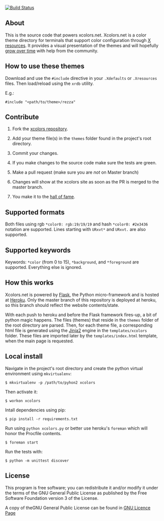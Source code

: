 [![Build Status](https://travis-ci.org/tlatsas/xcolors.svg?branch=master)](https://travis-ci.org/tlatsas/xcolors)

About
-----

This is the source code that powers xcolors.net. Xcolors.net is a color theme
directory for terminals that support color configuration through
[X resources](http://en.wikipedia.org/wiki/X_resources). It provides a visual presentation of the themes
and will hopefully [grow over time](https://github.com/tlatsas/xcolors#contribute) with help from
the community.


How to use these themes
-----------------------

Download and use the `#include` directive in your `.Xdefaults` or `.Xresources` files. Then load/reload
using the `xrdb` utility.

E.g.:

    #include "<path/to/theme>/rezza"


Contribute
----------

1.  Fork the [xcolors repository](https://github.com/tlatsas/xcolors).

2.  Add your theme file(s) in the `themes` folder found in the project's root directory.

3.  Commit your changes.

4.  If you make changes to the source code make sure the tests are green.

5.  Make a pull request (make sure you are *not* on Master branch)

6.  Changes will show at the xcolors site as soon as the PR is merged to the master branch.

7.  You make it to the [hall of fame](https://github.com/tlatsas/xcolors/contributors).


Supported formats
-----------------

Both files using rgb `*color0: rgb:19/19/19` and hash `*color0: #2e3436` notation are supported.
Lines starting with `URxvt*` and `URxvt.` are also supported.


Supported keywords
------------------

Keywords: `*color` (from 0 to 15), `*background`, and `*foreground` are supported.
Everything else is ignored.


How this works
--------------

Xcolors.net is powered by [Flask](http://flask.pocoo.org/), the Python micro-framework and is
hosted at [Heroku](http://www.heroku.com). Only the master branch of this repository is deployed at heroku,
so this branch should reflect the website contents/state.

With each push to heroku and before the Flask framework fires-up, a bit of python magic happens.
The files (themes) that reside in the `themes` folder of the root directory are parsed. Then, for each
theme file, a corresponding html file is generated using the [Jinja2](http://jinja.pocoo.org/) engine in
the `templates/xcolors` folder. These files are imported later by the `templates/index.html` template,
when the main page is requested.


Local install
-------------

Navigate in the project's root directory and create the python virtual environment using `mkvirtualenv`:

    $ mkvirtualenv -p /path/to/pyhon2 xcolors

Then activate it:

    $ workon xcolors

Intall dependencies using pip:

    $ pip install -r requirements.txt

Run using `python xcolors.py` or better use heroku's `foreman` which will honor the Procfile contents.

    $ foreman start

Run the tests with:

    $ python -m unittest discover


License
-------

This program is free software; you can redistribute it and/or modify it under the terms of
the GNU General Public License as published by the Free Software Foundation version 3 of the License.

A copy of theGNU General Public License can be found in [GNU Licence Page](http://www.gnu.org/licenses/gpl.html)

